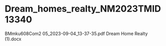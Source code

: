 # Dream_homes_realty_NM2023TMID13340
BMmku608Com2 05_2023-09-04_13-37-35.pdf
Dream Home Realty (1).docx




